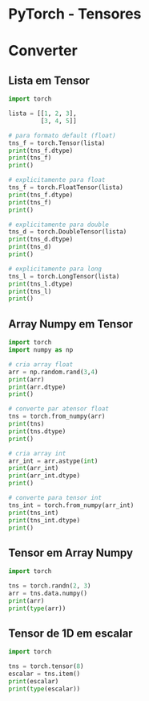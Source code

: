 # PyTorch - Tensores

# Converter

## Lista em Tensor

```python
import torch

lista = [[1, 2, 3],
         [3, 4, 5]]

# para formato default (float)
tns_f = torch.Tensor(lista)
print(tns_f.dtype)
print(tns_f)
print()

# explicitamente para float
tns_f = torch.FloatTensor(lista)
print(tns_f.dtype)
print(tns_f)
print()

# explicitamente para double
tns_d = torch.DoubleTensor(lista)
print(tns_d.dtype)
print(tns_d)
print()

# explicitamente para long
tns_l = torch.LongTensor(lista)
print(tns_l.dtype)
print(tns_l)
print()
```

## Array Numpy em Tensor

```python
import torch
import numpy as np

# cria array float
arr = np.random.rand(3,4)
print(arr)
print(arr.dtype)
print()

# converte par atensor float
tns = torch.from_numpy(arr)
print(tns)
print(tns.dtype)
print()

# cria array int
arr_int = arr.astype(int)
print(arr_int)
print(arr_int.dtype)
print()

# converte para tensor int
tns_int = torch.from_numpy(arr_int)
print(tns_int)
print(tns_int.dtype)
print()
```

## Tensor em Array Numpy

```python
import torch

tns = torch.randn(2, 3)
arr = tns.data.numpy()
print(arr)
print(type(arr))
```

## Tensor de 1D em escalar

```python
import torch

tns = torch.tensor(8)
escalar = tns.item()
print(escalar)
print(type(escalar))
```